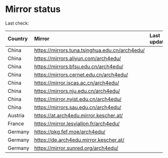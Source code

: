 <script src="./time.js"></script>
# Mirror status
Last check: <script type="text/javascript">localize(1740640872.195859);</script>

|Country|Mirror|Last update|
|:------|:-----|:----------|
|China|https://mirrors.tuna.tsinghua.edu.cn/arch4edu/|<script type="text/javascript">localize(1740638702);</script>|
|China|https://mirrors.aliyun.com/arch4edu/|<script type="text/javascript">localize(1740595346);</script>|
|China|https://mirrors.bfsu.edu.cn/arch4edu/|<script type="text/javascript">localize(1740595346);</script>|
|China|https://mirrors.cernet.edu.cn/arch4edu/|<script type="text/javascript">localize(1740638702);</script>|
|China|https://mirror.iscas.ac.cn/arch4edu/|<script type="text/javascript">localize(1740595346);</script>|
|China|https://mirrors.nju.edu.cn/arch4edu/|<script type="text/javascript">localize(1740552205);</script>|
|China|https://mirror.nyist.edu.cn/arch4edu/|<script type="text/javascript">localize(1740595346);</script>|
|China|https://mirrors.sau.edu.cn/arch4edu/|<script type="text/javascript">localize(1731653531);</script>|
|Austria|https://at.arch4edu.mirror.kescher.at/|<script type="text/javascript">localize(1740595346);</script>|
|France|https://mirror.lesviallon.fr/arch4edu/|<script type="text/javascript">localize(1740595346);</script>|
|Germany|https://pkg.fef.moe/arch4edu/|<script type="text/javascript">localize(1740595346);</script>|
|Germany|https://de.arch4edu.mirror.kescher.at/|<script type="text/javascript">localize(1740595346);</script>|
|Germany|https://mirror.sunred.org/arch4edu/|<script type="text/javascript">localize(1740595346);</script>|

<script src="./tablefilter/tablefilter.js"></script>
<script src="./table.js"></script>